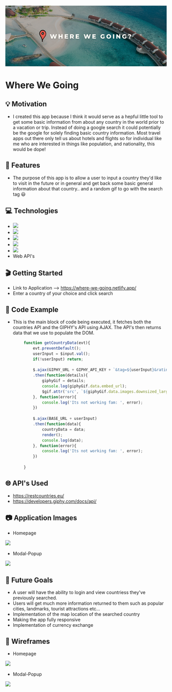 
![Github Banner](https://raw.githubusercontent.com/kodeitkeem/where-we-going/master/img/Github-banner.png)

# Where We Going

## &#x1f4a1; Motivation
* I created this app because I think it would serve as a hepful little tool to get some basic information from about any country in the world prior to a vacation or trip. Instead of doing a google search it could potentially be the google for solely finding basic country information. Most travel apps out there only tell us about hotels and flights so for individual like me who are interested in things like population, and nationality, this would be dope!

## 	&#x1f511; Features 
* The purpose of this app is to allow a user to input a country they'd like to visit in the future or in general and get back some basic general information about that country.. and a random gif to go with the search tag &#x1f603;

## &#x1f4bb; Technologies
* ![](https://img.shields.io/badge/HTML5-informational?style=flat-square&logo=HTML5&logoColor=white&color=000000)
* ![](https://img.shields.io/badge/CSS3-informational?style=flat-square&logo=CSS3&logoColor=white&color=000000)
* ![](https://img.shields.io/badge/JavaScript-informational?style=flat-square&logo=JavaScript&logoColor=white&color=000000)
* ![](https://img.shields.io/badge/JQuery-informational?style=flat-square&logo=JQuery&logoColor=white&color=000000)
* ![](https://img.shields.io/badge/Bootstrap4-informational?style=flat-square&logo=Bootstrap&logoColor=white&color=000000)
* Web API's

## &#x1f3ac; Getting Started
* Link to Application --> <a href="https://where-we-going.netlify.app/" target="_blank">https://where-we-going.netlify.app/</a>
* Enter a country of your choice and click search


## &#x1f680; Code Example
* This is the main block of code being executed, it fetches both the countries API and the GIPHY's API using AJAX. The API's then returns data that we use to populate the DOM. 

```javascript
        function getCountryData(evt){
            evt.preventDefault();
            userInput = $input.val();
            if(!userInput) return;

            $.ajax(GIPHY_URL + GIPHY_API_KEY + `&tag=${userInput}&rating=g`)
            .then(function(details){
                giphyGif = details;
                console.log(giphyGif.data.embed_url);
                $gif.attr('src', `${giphyGif.data.images.downsized_large.url}`);
            }, function(error){
                console.log('Its not working fam: ', error);
            })
            
            $.ajax(BASE_URL + userInput)
            .then(function(data){
                countryData = data;
                render();
                console.log(data);
            }, function(error){
                console.log('Its not working fam: ', error);
            })

        }
```

## &#x1f310; API's Used
* <a href="https://restcountries.eu/" target="_blank">https://restcountries.eu/</a>
* <a href="https://developers.giphy.com/docs/api/" target="_blank">https://developers.giphy.com/docs/api/</a>


## &#x1f4f7; Application Images
* Homepage
<img src="https://i.imgur.com/7kDocCm.png" width="450"/>

* Modal-Popup
<img src="https://i.imgur.com/51iOVy3.png" width="450"/>

## &#x1f52e; Future Goals
* A user will have the ability to login and view countriess they've previously searched. 
* Users will get much more information returned to them such as popular cities, landmarks, tourist attractions etc...
* Implementation of the map location of the searched country 
* Making the app fully responsive
* Implementation of currency exchange

## &#x1f4d0; Wireframes
* Homepage
<img src="https://i.imgur.com/zPQPpr8.png" width="450"/>

* Modal-Popup
<img src="https://i.imgur.com/GqNkY5i.png" width="450"/>